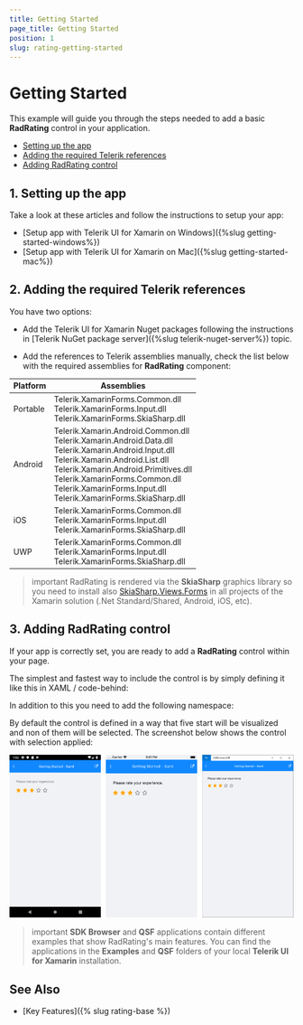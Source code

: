 ```yaml
---
title: Getting Started
page_title: Getting Started
position: 1
slug: rating-getting-started
---
```


# Getting Started

This example will guide you through the steps needed to add a basic **RadRating** control in your application.

* [Setting up the app](#1-setting-up-the-app)
* [Adding the required Telerik references](#2-adding-the-required-telerik-references)
* [Adding RadRating control](#3-adding-radrating-control)

## 1. Setting up the app

Take a look at these articles and follow the instructions to setup your app:

- [Setup app with Telerik UI for Xamarin on Windows]({%slug getting-started-windows%})
- [Setup app with Telerik UI for Xamarin on Mac]({%slug getting-started-mac%})

## 2. Adding the required Telerik references

You have two options:

* Add the Telerik UI for Xamarin Nuget packages following the instructions in [Telerik NuGet package server]({%slug telerik-nuget-server%}) topic.

* Add the references to Telerik assemblies manually, check the list below with the required assemblies for **RadRating** component:

| Platform | Assemblies |
| -------- | ---------- |
| Portable | Telerik.XamarinForms.Common.dll <br/> Telerik.XamarinForms.Input.dll <br/> Telerik.XamarinForms.SkiaSharp.dll |
| Android  | Telerik.Xamarin.Android.Common.dll <br /> Telerik.Xamarin.Android.Data.dll <br/> Telerik.Xamarin.Android.Input.dll <br/> Telerik.Xamarin.Android.List.dll <br /> Telerik.Xamarin.Android.Primitives.dll <br/> Telerik.XamarinForms.Common.dll <br/> Telerik.XamarinForms.Input.dll <br/> Telerik.XamarinForms.SkiaSharp.dll |
| iOS      | Telerik.XamarinForms.Common.dll <br/> Telerik.XamarinForms.Input.dll <br/> Telerik.XamarinForms.SkiaSharp.dll |
| UWP      | Telerik.XamarinForms.Common.dll <br/> Telerik.XamarinForms.Input.dll <br/> Telerik.XamarinForms.SkiaSharp.dll |

>important RadRating is rendered via the **SkiaSharp** graphics library so you need to install also [SkiaSharp.Views.Forms](https://www.nuget.org/packages/SkiaSharp.Views.Forms) in all projects of the Xamarin solution (.Net Standard/Shared, Android, iOS, etc). 

## 3. Adding RadRating control

If your app is correctly set, you are ready to add a **RadRating** control within your page.  

The simplest and fastest way to include the control is by simply defining it like this in XAML / code-behind:

<snippet id='rating-gettingstarted-xaml'/>
<snippet id='rating-gettingstarted-csharp'/>

In addition to this you need to add the following namespace:

<snippet id='xmlns-telerikinput'/>
<snippet id='ns-telerikinput'/>

By default the control is defined in a way that five start will be visualized and non of them will be selected. The screenshot below shows the control with selection applied:

![](images/rating_getting_started.png)

>important **SDK Browser** and **QSF** applications contain different examples that show RadRating's main features. You can find the applications in the **Examples** and **QSF** folders of your local **Telerik UI for Xamarin** installation.

## See Also

- [Key Features]({% slug rating-base %})